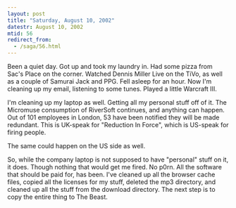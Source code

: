 ```yaml
---
layout: post
title: "Saturday, August 10, 2002"
datestr: August 10, 2002
mtid: 56
redirect_from:
  - /saga/56.html
---
```


Been a quiet day. Got up and took my laundry in. Had some pizza from Sac's
Place on the corner. Watched Dennis Miller Live on the TiVo, as well as a couple
of Samurai Jack and PPG. Fell asleep for an hour. Now I'm cleaning up my email,
listening to some tunes. Played a little Warcraft III.

I'm cleaning up my laptop as well. Getting all my personal stuff off of it.
The Micromuse consumption of RiverSoft continues, and anything can happen. Out
of 101 employees in London, 53 have been notified they will be made redundant.
This is UK-speak for &quot;Reduction In Force&quot;, which is US-speak for firing
people.

The same could happen on the US side as well.

So, while the company laptop is not supposed to have &quot;personal&quot; stuff
on it, it does. Though nothing that would get me fired. No p0rn. All the software
that should be paid for, has been. I've cleaned up all the browser cache files,
copied all the licenses for my stuff, deleted the mp3 directory, and cleaned
up all the stuff from the download directory. The next step is to copy the entire
thing to The Beast.

